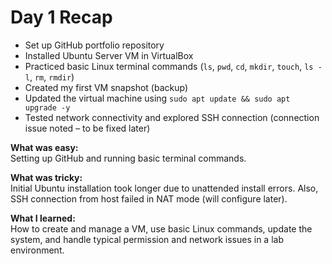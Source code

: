 # Day 1 Recap

- Set up GitHub portfolio repository
- Installed Ubuntu Server VM in VirtualBox
- Practiced basic Linux terminal commands (`ls`, `pwd`, `cd`, `mkdir`, `touch`, `ls -l`, `rm`, `rmdir`)
- Created my first VM snapshot (backup)
- Updated the virtual machine using `sudo apt update && sudo apt upgrade -y`
- Tested network connectivity and explored SSH connection (connection issue noted – to be fixed later)

**What was easy:**  
Setting up GitHub and running basic terminal commands.

**What was tricky:**  
Initial Ubuntu installation took longer due to unattended install errors. Also, SSH connection from host failed in NAT mode (will configure later).

**What I learned:**  
How to create and manage a VM, use basic Linux commands, update the system, and handle typical permission and network issues in a lab environment.

